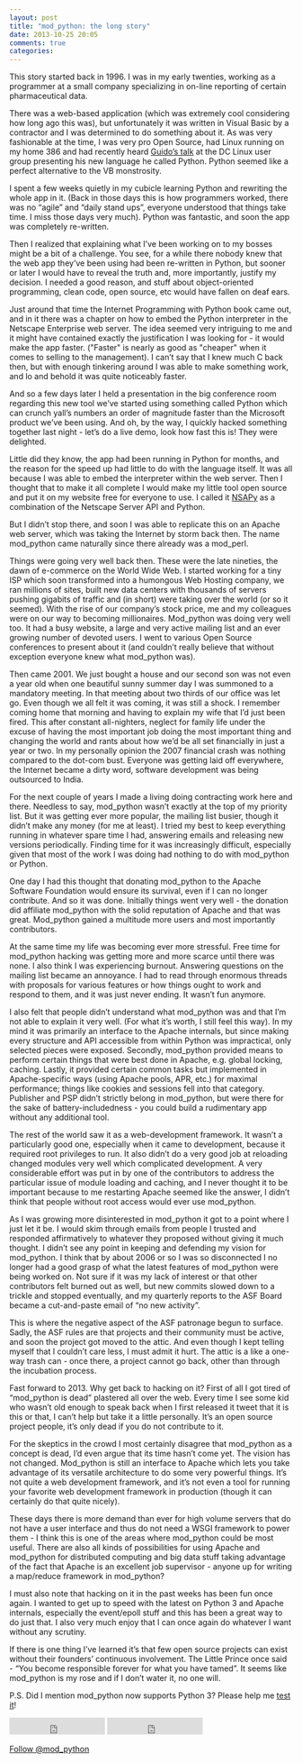 ```yaml
---
layout: post
title: "mod_python: the long story"
date: 2013-10-25 20:05
comments: true
categories:
---
```


This story started back in 1996. I was in my early twenties, working
as a programmer at a small company specializing in on-line reporting of
certain pharmaceutical data.

There was a web-based application (which was extremely cool
considering how long ago this was), but unfortunately it was written
in Visual Basic by a contractor and I was determined to do something
about it. As was very fashionable at the time, I was very pro Open
Source, had Linux running on my home 386 and had recently heard
[Guido’s talk](http://boston-linux-unix-general-discussion-list.996279.n3.nabble.com/fwd-LOCAL-Washington-DC-Linux-User-Group-meeting-and-Python-talk-td3733.html)
at the DC Linux user group presenting his new language he called
Python. Python seemed like a perfect alternative to the VB
monstrosity.

I spent a few weeks quietly in my cubicle learning Python and
rewriting the whole app in it. (Back in those days this is how
programmers worked, there was no “agile” and “daily stand ups”,
everyone understood that things take time. I miss those days very
much). Python was fantastic, and soon the app was completely
re-written.

Then I realized that explaining what I’ve been working on to my bosses
might be a bit of a challenge. You see, for a while there nobody knew
that the web app they’ve been using had been re-written in Python, but
sooner or later I would have to reveal the truth and, more
importantly, justify my decision. I needed a good reason, and stuff
about object-oriented programming, clean code, open source, etc would
have fallen on deaf ears.

Just around that time the Internet Programming with Python book came
out, and in it there was a chapter on how to embed the Python
interpreter in the Netscape Enterprise web server. The idea seemed
very intriguing to me and it might have contained exactly the
justification I was looking for - it would make the app
faster. ("Faster" is nearly as good as "cheaper" when it comes to
selling to the management). I can’t say that I knew much C back then,
but with enough tinkering around I was able to make something work,
and lo and behold it was quite noticeably faster.

And so a few days later I held a presentation in the big conference
room regarding this new tool we’ve started using something called Python which
can crunch yall’s numbers an order of magnitude faster than the
Microsoft product we’ve been using. And oh, by the way, I quickly
hacked something together last night - let’s do a live demo, look how
fast this is!  They were delighted.

Little did they know, the app had been running in Python for months,
and the reason for the speed up had little to do with the language
itself. It was all because I was able to embed the interpreter within
the web server. Then I thought that to make it all complete I would
make my little tool open source and put it on my website free for
everyone to use. I called it
[NSAPy](http://www.ispol.com/home/grisha/nsapy/) as a combination of
the Netscape Server API and Python.

But I didn’t stop there, and soon I was able to replicate this on an
Apache web server, which was taking the Internet by storm back
then. The name mod_python came naturally since there already was a
mod_perl.

Things were going very well back then. These were the late nineties,
the dawn of e-commerce on the World Wide Web. I started working for a
tiny ISP which soon transformed into a humongous Web Hosting company,
we ran millions of sites, built new data centers with thousands of
servers pushing gigabits of traffic and (in short) were taking over
the world (or so it seemed). With the rise of our company’s stock
price, me and my colleagues were on our way to becoming
millionaires. Mod_python was doing very well too. It had a busy
website, a large and very active mailing list and an ever growing
number of devoted users. I went to various Open Source conferences to
present about it (and couldn’t really believe that without exception
everyone knew what mod_python was).

Then came 2001. We just bought a house and our second son was not even
a year old when one beautiful sunny summer day I was summoned to a
mandatory meeting. In that meeting about two thirds of our office was
let go. Even though we all felt it was coming, it was still a shock. I
remember coming home that morning and having to explain my wife that
I’d just been fired. This after constant all-nighters, neglect for
family life under the excuse of having the most important job doing
the most important thing and changing the world and rants about how
we’d be all set financially in just a year or two. In my personally
opinion the 2007 financial crash was nothing compared to the dot-com
bust. Everyone was getting laid off everywhere, the Internet became a
dirty word, software development was being outsourced to India.

For the next couple of years I made a living doing contracting work
here and there. Needless to say, mod_python wasn’t exactly at the top
of my priority list. But it was getting ever more popular, the mailing
list busier, though it didn’t make any money (for me at least). I
tried my best to keep everything running in whatever spare time I had,
answering emails and releasing new versions periodically. Finding time
for it was increasingly difficult, especially given that most of the
work I was doing had nothing to do with mod_python or Python.

One day I had this thought that donating mod_python to the Apache
Software Foundation would ensure its survival, even if I can no longer
contribute. And so it was done. Initially things went very well - the
donation did affiliate mod_python with the solid reputation of Apache
and that was great. Mod_python gained a multitude more users and most
importantly contributors.

At the same time my life was becoming ever more stressful. Free time
for mod_python hacking was getting more and more scarce until there
was none. I also think I was experiencing burnout. Answering questions
on the mailing list became an annoyance. I had to read through
enormous threads with proposals for various features or how things
ought to work and respond to them, and it was just never ending. It
wasn’t fun anymore.

I also felt that people didn’t understand what mod_python was and that
I’m not able to explain it very well. (For what it’s worth, I still
feel this way). In my mind it was primarily an interface to the Apache
internals, but since making every structure and API accessible from
within Python was impractical, only selected pieces were
exposed. Secondly, mod_python provided means to perform certain things
that were best done in Apache, e.g. global locking, caching. Lastly,
it provided certain common tasks but implemented in Apache-specific
ways (using Apache pools, APR, etc.) for maximal performance; things
like cookies and sessions fell into that category. Publisher and PSP
didn’t strictly belong in mod_python, but were there for the sake of
battery-includedness - you could build a rudimentary app without any
additional tool.

The rest of the world saw it as a web-development framework. It wasn’t
a particularly good one, especially when it came to development,
because it required root privileges to run. It also didn’t do a very
good job at reloading changed modules very well which complicated
development. A very considerable effort was put in by one of the
contributors to address the particular issue of module loading and
caching, and I never thought it to be important because to me
restarting Apache seemed like the answer, I didn’t think that people
without root access would ever use mod_python.

As I was growing more disinterested in mod_python it got to a point
where I just let it be. I would skim through emails from people I
trusted and responded affirmatively to whatever they proposed without
giving it much thought. I didn’t see any point in keeping and
defending my vision for mod_python. I think that by about 2006 or so I
was so disconnected I no longer had a good grasp of what the latest
features of mod_python were being worked on. Not sure if it was my
lack of interest or that other contributors felt burned out as well,
but new commits slowed down to a trickle and stopped eventually, and
my quarterly reports to the ASF Board became a cut-and-paste email of
“no new activity”.

This is where the negative aspect of the ASF patronage begun to
surface. Sadly, the ASF rules are that projects and their community
must be active, and soon the project got moved to the attic. And even
though I kept telling myself that I couldn’t care less, I must admit
it hurt. The attic is a like a one-way trash can - once there, a
project cannot go back, other than through the incubation process.

Fast forward to 2013. Why get back to hacking on it? First of all I
got tired of “mod_python is dead” plastered all over the web.  Every
time I see some kid who wasn’t old enough to speak back when I first
released it tweet that it is this or that, I can’t help but take it a
little personally. It’s an open source project people, it’s only dead
if you do not contribute to it.

For the skeptics in the crowd I most certainly disagree that
mod_python as a concept is dead, I’d even argue that its time hasn’t
come yet. The vision has not changed. Mod_python is still an interface
to Apache which lets you take advantage of its versatile architecture
to do some very powerful things. It’s not quite a web development
framework, and it’s not even a tool for running your favorite web
development framework in production (though it can certainly do that
quite nicely).

These days there is more demand than ever for high volume servers that
do not have a user interface and thus do not need a WSGI framework to
power them - I think this is one of the areas where mod_python could
be most useful. There are also all kinds of possibilities for using
Apache and mod_python for distributed computing and big data stuff
taking advantage of the fact that Apache is an excellent job
supervisor - anyone up for writing a map/reduce framework in
mod_python?

I must also note that hacking on it in the past weeks has been fun
once again. I wanted to get up to speed with the latest on Python 3
and Apache internals, especially the event/epoll stuff and this has
been a great way to do just that. I also very much enjoy that I can
once again do whatever I want without any scrutiny.

If there is one thing I’ve learned it’s that few open source projects
can exist without their founders’ continuous involvement. The Little
Prince once said - “You become responsible forever for what you have
tamed”. It seems like mod_python is my rose and if I don’t water it,
no one will.

P.S. Did I mention mod_python now supports Python 3? Please help
me [test it](https://github.com/grisha/mod_python/issues/9)!

<p>
<iframe src="http://ghbtns.com/github-btn.html?user=grisha&repo=mod_python&type=watch&count=true&size=large"
  allowtransparency="true" frameborder="0" scrolling="0" width="170" height="30"></iframe>

<iframe src="http://ghbtns.com/github-btn.html?user=grisha&repo=mod_python&type=fork&count=true&size=large"
  allowtransparency="true" frameborder="0" scrolling="0" width="170" height="30"></iframe>

<a href="https://twitter.com/mod_python" class="twitter-follow-button" data-show-count="false" data-size="large">Follow @mod_python</a>
<script>!function(d,s,id){var js,fjs=d.getElementsByTagName(s)[0],p=/^http:/.test(d.location)?'http':'https';if(!d.getElementById(id)){js=d.createElement(s);js.id=id;js.src=p+'://platform.twitter.com/widgets.js';fjs.parentNode.insertBefore(js,fjs);}}(document, 'script', 'twitter-wjs');</script>
</p>

